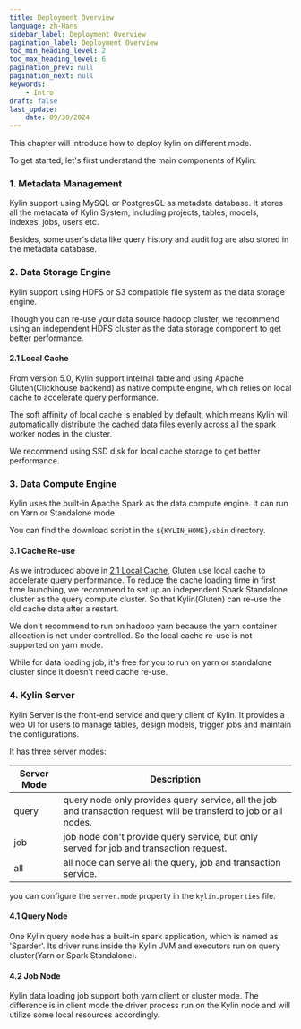 ```yaml
---
title: Deployment Overview
language: zh-Hans
sidebar_label: Deployment Overview
pagination_label: Deployment Overview
toc_min_heading_level: 2
toc_max_heading_level: 6
pagination_prev: null
pagination_next: null
keywords:
    - Intro
draft: false
last_update:
    date: 09/30/2024
---
```


This chapter will introduce how to deploy kylin on different mode.

To get started, let's first understand the main components of Kylin:

### 1. Metadata Management
Kylin support using MySQL or PostgresQL as metadata database. It stores all the metadata of Kylin System, including projects, tables, models, indexes, jobs, users etc.

Besides, some user's data like query history and audit log are also stored in the metadata database.

### 2. Data Storage Engine
Kylin support using HDFS or S3 compatible file system as the data storage engine.

Though you can re-use your data source hadoop cluster, we recommend using an independent HDFS cluster as the data storage component to get better performance.

#### 2.1 Local Cache
From version 5.0, Kylin support internal table and using Apache Gluten(Clickhouse backend) as native compute engine, which relies on local cache to accelerate query performance.   

The soft affinity of local cache is enabled by default, which means Kylin will automatically distribute the cached data files evenly across all the spark worker nodes in the cluster.

We recommend using SSD disk for local cache storage to get better performance.

### 3. Data Compute Engine
Kylin uses the built-in Apache Spark as the data compute engine. It can run on Yarn or Standalone mode.

You can find the download script in the `${KYLIN_HOME}/sbin` directory.

#### 3.1 Cache Re-use
As we introduced above in [2.1 Local Cache](#21-local-cache), Gluten use local cache to accelerate query performance. To reduce the cache loading time in first time launching, we recommend to set up an independent Spark Standalone cluster as the query compute cluster. So that Kylin(Gluten) can re-use the old cache data after a restart.

We don't recommend to run on hadoop yarn because the yarn container allocation is not under controlled. So the local cache re-use is not supported on yarn mode. 

While for data loading job, it's free for you to run on yarn or standalone cluster since it doesn't need cache re-use.

### 4. Kylin Server
Kylin Server is the front-end service and query client of Kylin. It provides a web UI for users to manage tables, design models, trigger jobs and maintain the configurations.

It has three server modes:

| Server Mode | Description                                                                                                        |
|-------------|--------------------------------------------------------------------------------------------------------------------|
| query       | query node only provides query service, all the job and transaction request will be transferd to job or all nodes. |
| job         | job node don't provide query service, but only served for job and transaction request.                             |
| all         | all node can serve all the query, job and transaction service.                                                     |

you can configure the `server.mode` property in the `kylin.properties` file.

#### 4.1 Query Node
One Kylin query node has a built-in spark application, which is named as 'Sparder'. Its driver runs inside the Kylin JVM and executors run on query cluster(Yarn or Spark Standalone).

#### 4.2 Job Node
Kylin data loading job support both yarn client or cluster mode. The difference is in client mode the driver process run on the Kylin node and will utilize some local resources accordingly.